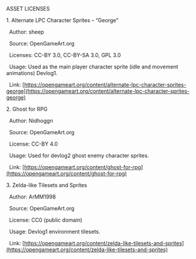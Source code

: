ASSET LICENSES



1\. Alternate LPC Character Sprites – “George”

&nbsp;  Author: sheep

&nbsp;  Source: OpenGameArt.org

&nbsp;  Licenses: CC-BY 3.0, CC-BY-SA 3.0, GPL 3.0 

&nbsp;  Usage: Used as the main player character sprite (idle and movement animations) Devlog1.

&nbsp;  Link: [https://opengameart.org/content/alternate-lpc-character-sprites-george](https://opengameart.org/content/alternate-lpc-character-sprites-george)



2\. Ghost for RPG

&nbsp;  Author: Nidhoggn

&nbsp;  Source: OpenGameArt.org

&nbsp;  License: CC-BY 4.0 

&nbsp;  Usage: Used for devlog2 ghost enemy character sprites.

&nbsp;  Link: [https://opengameart.org/content/ghost-for-rpg](https://opengameart.org/content/ghost-for-rpg)



3\. Zelda-like Tilesets and Sprites

&nbsp;  Author: ArMM1998

&nbsp;  Source: OpenGameArt.org

&nbsp;  License: CC0 (public domain) 

&nbsp;  Usage: Devlog1 environment tilesets.

&nbsp;  Link: [https://opengameart.org/content/zelda-like-tilesets-and-sprites](https://opengameart.org/content/zelda-like-tilesets-and-sprites)

